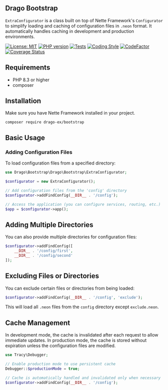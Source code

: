 ## Drago Bootstrap
`ExtraConfigurator` is a class built on top of Nette Framework's `Configurator` to simplify
loading and caching of configuration files in `.neon` format. It automatically handles
caching in development and production environments.

[![License: MIT](https://img.shields.io/badge/License-MIT-yellow.svg)](https://raw.githubusercontent.com/drago-ex/bootstrap/master/license.md)
[![PHP version](https://badge.fury.io/ph/drago-ex%2Fbootstrap.svg)](https://badge.fury.io/ph/drago-ex%2Fbootstrap)
[![Tests](https://github.com/drago-ex/bootstrap/actions/workflows/tests.yml/badge.svg)](https://github.com/drago-ex/bootstrap/actions/workflows/tests.yml)
[![Coding Style](https://github.com/drago-ex/bootstrap/actions/workflows/coding-style.yml/badge.svg)](https://github.com/drago-ex/bootstrap/actions/workflows/coding-style.yml)
[![CodeFactor](https://www.codefactor.io/repository/github/drago-ex/bootstrap/badge)](https://www.codefactor.io/repository/github/drago-ex/bootstrap)
[![Coverage Status](https://coveralls.io/repos/github/drago-ex/bootstrap/badge.svg?branch=master)](https://coveralls.io/github/drago-ex/bootstrap?branch=master)

## Requirements
- PHP 8.3 or higher
- composer

## Installation
Make sure you have Nette Framework installed in your project.
```
composer require drago-ex/bootstrap
```

## Basic Usage
### Adding Configuration Files
To load configuration files from a specified directory:

```php
use Drago\Bootstrap\Drago\Bootstrap\ExtraConfigurator;

$configurator = new ExtraConfigurator();

// Add configuration files from the 'config' directory
$configurator->addFindConfig(__DIR__ . '/config');

// Access the application (you can configure services, routing, etc.)
$app = $configurator->app();
```

## Adding Multiple Directories
You can also provide multiple directories for configuration files:
```php
$configurator->addFindConfig([
    __DIR__ . '/config/first',
    __DIR__ . '/config/second'
]);
```

## Excluding Files or Directories
You can exclude certain files or directories from being loaded:
```php
$configurator->addFindConfig(__DIR__ . '/config', 'exclude');
```
This will load all `.neon` files from the `config` directory except `exclude.neon`.

## Cache Management
In development mode, the cache is invalidated after each request to allow immediate updates.
In production mode, the cache is stored without expiration unless the configuration files are modified.
```php
use Tracy\Debugger;

// Enable production mode to use persistent cache
Debugger::$productionMode = true;

// Cache is automatically handled and invalidated only when necessary
$configurator->addFindConfig(__DIR__ . '/config');
```
